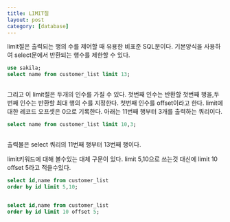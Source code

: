 ```yaml
---
title: LIMIT절
layout: post
category: [database]
---
```


limit절은 출력되는 행의 수를 제어할 때 유용한 비표준 SQL문이다.
기본양식을 사용하여 select문에서 반환되는 행수를 제한할 수 있다.

```sql
use sakila;
select name from customer_list limit 13;
```
<img src="{{ 'assets/images/2023-02-10-1.png' | relative_url }}" alt=""  style="max-width:100%; height:auto;"/>

그리고 이 limit절은 두개의 인수를 가질 수 있다.
첫번째 인수는 반환할 첫번째 행을,두번째 인수는 반환할 최대 행의 수를 지정한다.
첫번째 인수를 offset이라고 한다.
limit에 대한 레코드 오프셋은 0으로 기록한다.
아래는 11번째 행부터 3개를 출력하는 쿼리이다.

```sql
select name from customer_list limit 10,3;
```
<img src="{{ 'assets/images/2023-02-10-2.png' | relative_url }}" alt=""  style="max-width:100%; height:auto;"/>

출력물은 select 쿼리의 11번째 행부터 13번째 행이다.


limit키워드에 대해 볼수있는 대체 구문이 있다.
limit 5,10으로 쓰는것 대신에 limit 10 offset 5라고 적을수있다.

```sql
select id,name from customer_list
order by id limit 5,10;
```
<img src="{{ 'assets/images/2023-02-10-3.png' | relative_url }}" alt=""  style="max-width:100%; height:auto;"/>

```sql
select id,name from customer_list
order by id limit 10 offset 5;
```

<img src="{{ 'assets/images/2023-02-10-3.png' | relative_url }}" alt=""  style="max-width:100%; height:auto;"/>